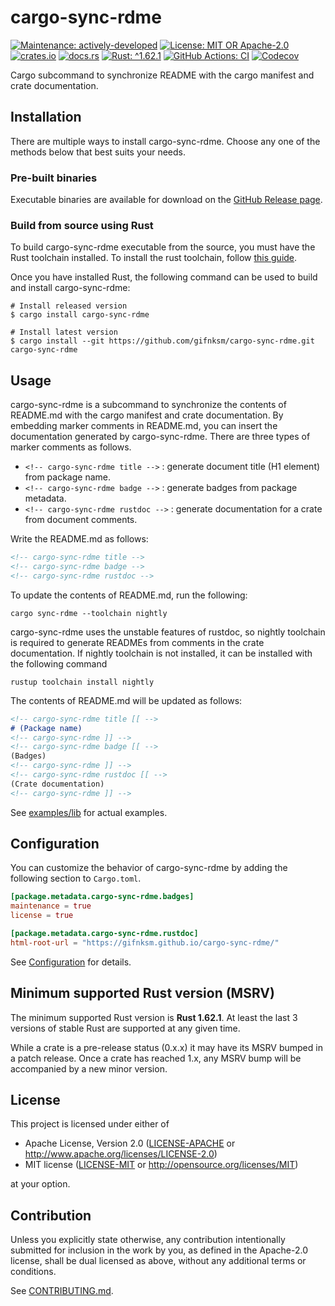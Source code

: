 <!-- cargo-sync-rdme title [[ -->
# cargo-sync-rdme
<!-- cargo-sync-rdme ]] -->
<!-- cargo-sync-rdme badge [[ -->
[![Maintenance: actively-developed](https://img.shields.io/badge/maintenance-actively--developed-brightgreen.svg)](https://doc.rust-lang.org/cargo/reference/manifest.html#the-badges-section)
[![License: MIT OR Apache-2.0](https://img.shields.io/crates/l/cargo-sync-rdme.svg)](#license)
[![crates.io](https://img.shields.io/crates/v/cargo-sync-rdme.svg?logo=rust)](https://crates.io/crates/cargo-sync-rdme)
[![docs.rs](https://img.shields.io/docsrs/cargo-sync-rdme?logo=docs.rs)](https://docs.rs/cargo-sync-rdme)
[![Rust: ^1.62.1](https://img.shields.io/badge/rust-^1.62.1-93450a.svg?logo=rust)](https://doc.rust-lang.org/cargo/reference/manifest.html#the-rust-version-field)
[![GitHub Actions: CI](https://img.shields.io/github/workflow/status/gifnksm/cargo-sync-rdme/CI?label=CI&logo=github)](https://github.com/gifnksm/cargo-sync-rdme/actions/workflows/ci.yml)
[![Codecov](https://img.shields.io/codecov/c/github/gifnksm/cargo-sync-rdme?label=codecov&logo=codecov)](https://codecov.io/gh/gifnksm/cargo-sync-rdme)
<!-- cargo-sync-rdme ]] -->

Cargo subcommand to synchronize README with the cargo manifest and crate documentation.

## Installation

There are multiple ways to install cargo-sync-rdme.
Choose any one of the methods below that best suits your needs.

### Pre-built binaries

Executable binaries are available for download on the [GitHub Release page].

[GitHub Release page]: https://github.com/gifnksm/cargo-sync-rdme/releases/

### Build from source using Rust

To build cargo-sync-rdme executable from the source, you must have the Rust toolchain installed.
To install the rust toolchain, follow [this guide](https://www.rust-lang.org/tools/install).

Once you have installed Rust, the following command can be used to build and install cargo-sync-rdme:

```console
# Install released version
$ cargo install cargo-sync-rdme

# Install latest version
$ cargo install --git https://github.com/gifnksm/cargo-sync-rdme.git cargo-sync-rdme
```

## Usage

cargo-sync-rdme is a subcommand to synchronize the contents of README.md with the cargo manifest and crate documentation.
By embedding marker comments in README.md, you can insert the documentation generated by cargo-sync-rdme.
There are three types of marker comments as follows.

* `<!-- cargo-sync-rdme title -->` : generate document title (H1 element) from package name.
* `<!-- cargo-sync-rdme badge -->` : generate badges from package metadata.
* `<!-- cargo-sync-rdme rustdoc -->` : generate documentation for a crate from document comments.

Write the README.md as follows:

```markdown
<!-- cargo-sync-rdme title -->
<!-- cargo-sync-rdme badge -->
<!-- cargo-sync-rdme rustdoc -->
```

To update the contents of README.md, run the following:

```console
cargo sync-rdme --toolchain nightly
```

cargo-sync-rdme uses the unstable features of rustdoc, so nightly toolchain is required to generate READMEs from comments in the crate documentation.
If nightly toolchain is not installed, it can be installed with the following command

```console
rustup toolchain install nightly
```

The contents of README.md will be updated as follows:

```markdown
<!-- cargo-sync-rdme title [[ -->
# (Package name)
<!-- cargo-sync-rdme ]] -->
<!-- cargo-sync-rdme badge [[ -->
(Badges)
<!-- cargo-sync-rdme ]] -->
<!-- cargo-sync-rdme rustdoc [[ -->
(Crate documentation)
<!-- cargo-sync-rdme ]] -->
```

See [examples/lib](examples/lib) for actual examples.

## Configuration

You can customize the behavior of cargo-sync-rdme by adding the following section to `Cargo.toml`.

```toml
[package.metadata.cargo-sync-rdme.badges]
maintenance = true
license = true

[package.metadata.cargo-sync-rdme.rustdoc]
html-root-url = "https://gifnksm.github.io/cargo-sync-rdme/"
```

See [Configuration](./docs/configuration.md) for details.

## Minimum supported Rust version (MSRV)

The minimum supported Rust version is **Rust 1.62.1**.
At least the last 3 versions of stable Rust are supported at any given time.

While a crate is a pre-release status (0.x.x) it may have its MSRV bumped in a patch release.
Once a crate has reached 1.x, any MSRV bump will be accompanied by a new minor version.

## License

This project is licensed under either of

* Apache License, Version 2.0
   ([LICENSE-APACHE](LICENSE-APACHE) or <http://www.apache.org/licenses/LICENSE-2.0>)
* MIT license
   ([LICENSE-MIT](LICENSE-MIT) or <http://opensource.org/licenses/MIT>)

at your option.

## Contribution

Unless you explicitly state otherwise, any contribution intentionally submitted
for inclusion in the work by you, as defined in the Apache-2.0 license, shall be
dual licensed as above, without any additional terms or conditions.

See [CONTRIBUTING.md](CONTRIBUTING.md).
